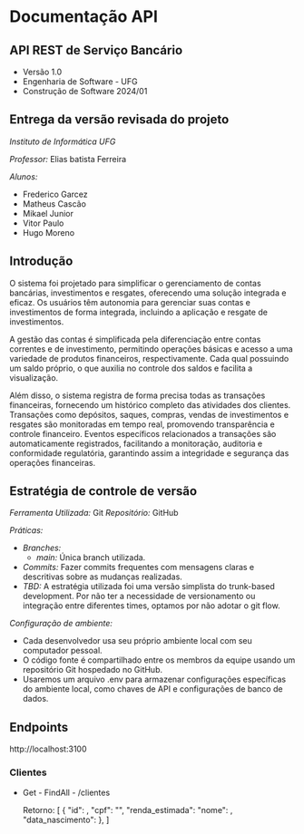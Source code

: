 # Documentação API

## API REST de Serviço Bancário 
- Versão 1.0
- Engenharia de Software - UFG
- Construção de Software 2024/01

## Entrega da versão revisada do projeto
*Instituto de Informática UFG*

*Professor:* Elias batista Ferreira

*Alunos:*
- Frederico Garcez
- Matheus Cascão
- Mikael Junior
- Vitor Paulo
- Hugo Moreno

## Introdução
O sistema foi projetado para simplificar o gerenciamento de contas bancárias, investimentos e resgates, oferecendo uma solução integrada e eficaz. Os usuários têm autonomia para gerenciar suas contas e investimentos de forma integrada, incluindo a aplicação e resgate de investimentos.

A gestão das contas é simplificada pela diferenciação entre contas correntes e de investimento, permitindo operações básicas e acesso a uma variedade de produtos financeiros, respectivamente. Cada qual possuindo um saldo próprio, o que auxilia no controle dos saldos e facilita a visualização.

Além disso, o sistema registra de forma precisa todas as transações financeiras, fornecendo um histórico completo das atividades dos clientes. Transações como depósitos, saques, compras, vendas de investimentos e resgates são monitoradas em tempo real, promovendo transparência e controle financeiro. Eventos específicos relacionados a transações são automaticamente registrados, facilitando a monitoração, auditoria e conformidade regulatória, garantindo assim a integridade e segurança das operações financeiras.


## Estratégia de controle de versão
*Ferramenta Utilizada:* Git
*Repositório:* GitHub

*Práticas:*
- *Branches:* 
  - *main:* Única branch utilizada.
 - *Commits:* Fazer commits frequentes com mensagens claras e descritivas sobre as mudanças realizadas.
 - *TBD:* A estratégia utilizada foi uma versão simplista do trunk-based development. Por não ter a necessidade de versionamento ou integração entre diferentes times, optamos por não adotar o git flow.

*Configuração de ambiente:* 
 - Cada desenvolvedor usa seu próprio ambiente local com seu computador pessoal.
 - O código fonte é compartilhado entre os membros da equipe usando um repositório Git hospedado no GitHub.
 - Usaremos um arquivo .env para armazenar configurações específicas do ambiente local, como chaves de API e configurações de banco de dados.

## Endpoints
http://localhost:3100
### Clientes ###  

* Get - FindAll - /clientes

	Retorno: [
		{
			"id": ,
			"cpf": "",
			"renda_estimada": 
			"nome": ,
			"data_nascimento": 
		},
	]

